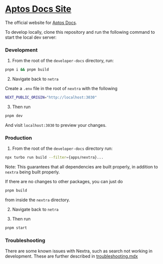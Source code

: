 # [Aptos Docs Site](https://docs.aptos.dev)

The official website for [Aptos Docs](https://github.com/aptos-labs/nextra).

To develop locally, clone this repository and run the following command to start
the local dev server:

### Development

1. From the root of the `developer-docs` directory, run:
```sh
pnpm i && pnpm build
```

2. Navigate back to `netra` 

Create a `.env` file in the root of `nextra` with the following

```sh
NEXT_PUBLIC_ORIGIN="http://localhost:3030"
```

3. Then run
```bash
pnpm dev
```

And visit `localhost:3030` to preview your changes.

### Production

1. From the root of the `developer-docs` directory run:

```sh
npx turbo run build --filter={apps/nextra}...
```

Note: This guarantees that all dependencies are built properly, in addition to `nextra` being built properly.

If there are no changes to other packages, you can just do

```sh
pnpm build
```

from inside the `nextra` directory.

2. Navigate back to `netra` 

3. Then run

```sh
pnpm start
```

### Troubleshooting

There are some known issues with Nextra, such as search not working in development. These are further described in 
[troubleshooting.mdx](./pages/en/docs/setup/troubleshooting.mdx)